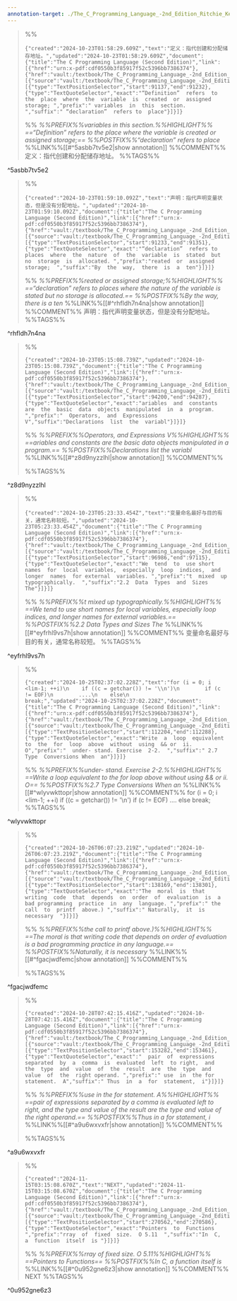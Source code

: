 ```yaml
---
annotation-target: ./The_C_Programming_Language_-2nd_Edition_Ritchie_Kernighan.pdf
---
```





>%%
>```annotation-json
>{"created":"2024-10-23T01:58:29.609Z","text":"定义：指代创建和分配储存地址。","updated":"2024-10-23T01:58:29.609Z","document":{"title":"The C Programming Language (Second Edition)","link":[{"href":"urn:x-pdf:cdf0550b3f85917f52c5396bb7386374"},{"href":"vault:/textbook/The_C_Programming_Language_-2nd_Edition_Ritchie_Kernighan.pdf"}],"documentFingerprint":"cdf0550b3f85917f52c5396bb7386374"},"uri":"vault:/textbook/The_C_Programming_Language_-2nd_Edition_Ritchie_Kernighan.pdf","target":[{"source":"vault:/textbook/The_C_Programming_Language_-2nd_Edition_Ritchie_Kernighan.pdf","selector":[{"type":"TextPositionSelector","start":91137,"end":91232},{"type":"TextQuoteSelector","exact":"“Definition”  refers  to the  place  where  the  variable  is  created  or  assigned  storage; ","prefix":" variables  in  this  section.  ","suffix":" “declaration”  refers to  place"}]}]}
>```
>%%
>*%%PREFIX%%variables  in  this  section.%%HIGHLIGHT%% ==“Definition”  refers  to the  place  where  the  variable  is  created  or  assigned  storage;== %%POSTFIX%%“declaration”  refers to  place*
>%%LINK%%[[#^5asbb7tv5e2|show annotation]]
>%%COMMENT%%
>定义：指代创建和分配储存地址。
>%%TAGS%%
>
^5asbb7tv5e2


>%%
>```annotation-json
>{"created":"2024-10-23T01:59:10.092Z","text":"声明：指代声明变量状态，但是没有分配地址。","updated":"2024-10-23T01:59:10.092Z","document":{"title":"The C Programming Language (Second Edition)","link":[{"href":"urn:x-pdf:cdf0550b3f85917f52c5396bb7386374"},{"href":"vault:/textbook/The_C_Programming_Language_-2nd_Edition_Ritchie_Kernighan.pdf"}],"documentFingerprint":"cdf0550b3f85917f52c5396bb7386374"},"uri":"vault:/textbook/The_C_Programming_Language_-2nd_Edition_Ritchie_Kernighan.pdf","target":[{"source":"vault:/textbook/The_C_Programming_Language_-2nd_Edition_Ritchie_Kernighan.pdf","selector":[{"type":"TextPositionSelector","start":91233,"end":91351},{"type":"TextQuoteSelector","exact":"“declaration”  refers to  places  where  the  nature  of  the  variable  is  stated  but  no  storage  is  allocated. ","prefix":"reated  or  assigned  storage;  ","suffix":"By  the  way,  there  is  a  ten"}]}]}
>```
>%%
>*%%PREFIX%%reated  or  assigned  storage;%%HIGHLIGHT%% ==“declaration”  refers to  places  where  the  nature  of  the  variable  is  stated  but  no  storage  is  allocated.== %%POSTFIX%%By  the  way,  there  is  a  ten*
>%%LINK%%[[#^rhfldh7n4na|show annotation]]
>%%COMMENT%%
>声明：指代声明变量状态，但是没有分配地址。
>%%TAGS%%
>
^rhfldh7n4na


>%%
>```annotation-json
>{"created":"2024-10-23T05:15:08.739Z","updated":"2024-10-23T05:15:08.739Z","document":{"title":"The C Programming Language (Second Edition)","link":[{"href":"urn:x-pdf:cdf0550b3f85917f52c5396bb7386374"},{"href":"vault:/textbook/The_C_Programming_Language_-2nd_Edition_Ritchie_Kernighan.pdf"}],"documentFingerprint":"cdf0550b3f85917f52c5396bb7386374"},"uri":"vault:/textbook/The_C_Programming_Language_-2nd_Edition_Ritchie_Kernighan.pdf","target":[{"source":"vault:/textbook/The_C_Programming_Language_-2nd_Edition_Ritchie_Kernighan.pdf","selector":[{"type":"TextPositionSelector","start":94200,"end":94287},{"type":"TextQuoteSelector","exact":"ariables  and  constants  are  the  basic  data  objects  manipulated  in  a  program. ","prefix":"  Operators,  and  Expressions V","suffix":"Declarations  list  the  variabl"}]}]}
>```
>%%
>*%%PREFIX%%Operators,  and  Expressions V%%HIGHLIGHT%% ==ariables  and  constants  are  the  basic  data  objects  manipulated  in  a  program.== %%POSTFIX%%Declarations  list  the  variabl*
>%%LINK%%[[#^z8d9nyzzlhl|show annotation]]
>%%COMMENT%%
>
>%%TAGS%%
>
^z8d9nyzzlhl


>%%
>```annotation-json
>{"created":"2024-10-23T05:23:33.454Z","text":"变量命名最好与目的有关，通常名称较短。","updated":"2024-10-23T05:23:33.454Z","document":{"title":"The C Programming Language (Second Edition)","link":[{"href":"urn:x-pdf:cdf0550b3f85917f52c5396bb7386374"},{"href":"vault:/textbook/The_C_Programming_Language_-2nd_Edition_Ritchie_Kernighan.pdf"}],"documentFingerprint":"cdf0550b3f85917f52c5396bb7386374"},"uri":"vault:/textbook/The_C_Programming_Language_-2nd_Edition_Ritchie_Kernighan.pdf","target":[{"source":"vault:/textbook/The_C_Programming_Language_-2nd_Edition_Ritchie_Kernighan.pdf","selector":[{"type":"TextPositionSelector","start":96986,"end":97115},{"type":"TextQuoteSelector","exact":"We  tend  to  use short  names  for  local  variables,  especially  loop  indices,  and  longer  names  for external  variables. ","prefix":"t  mixed  up  typographically.  ","suffix":"2.2  Data  Types  and  Sizes The"}]}]}
>```
>%%
>*%%PREFIX%%t  mixed  up  typographically.%%HIGHLIGHT%% ==We  tend  to  use short  names  for  local  variables,  especially  loop  indices,  and  longer  names  for external  variables.== %%POSTFIX%%2.2  Data  Types  and  Sizes The*
>%%LINK%%[[#^eyfrhl9vs7h|show annotation]]
>%%COMMENT%%
>变量命名最好与目的有关，通常名称较短。
>%%TAGS%%
>
^eyfrhl9vs7h




>%%
>```annotation-json
>{"created":"2024-10-25T02:37:02.228Z","text":"for (i = 0; i <lim-1; ++i)\n    if ((c = getchar()) != '\\n')\n        if (c != EOF)\n        ....\n    else\n        break;","updated":"2024-10-25T02:37:02.228Z","document":{"title":"The C Programming Language (Second Edition)","link":[{"href":"urn:x-pdf:cdf0550b3f85917f52c5396bb7386374"},{"href":"vault:/textbook/The_C_Programming_Language_-2nd_Edition_Ritchie_Kernighan.pdf"}],"documentFingerprint":"cdf0550b3f85917f52c5396bb7386374"},"uri":"vault:/textbook/The_C_Programming_Language_-2nd_Edition_Ritchie_Kernighan.pdf","target":[{"source":"vault:/textbook/The_C_Programming_Language_-2nd_Edition_Ritchie_Kernighan.pdf","selector":[{"type":"TextPositionSelector","start":112204,"end":112288},{"type":"TextQuoteSelector","exact":"Write  a  loop  equivalent  to  the  for  loop  above  without  using  && or  ii.  O","prefix":"  under- stand. Exercise  2-2.  ","suffix":" 2.7  Type  Conversions When  an"}]}]}
>```
>%%
>*%%PREFIX%%under- stand. Exercise  2-2.%%HIGHLIGHT%% ==Write  a  loop  equivalent  to  the  for  loop  above  without  using  && or  ii.  O== %%POSTFIX%%2.7  Type  Conversions When  an*
>%%LINK%%[[#^wlyvwkttopr|show annotation]]
>%%COMMENT%%
>for (i = 0; i <lim-1; ++i)
>    if ((c = getchar()) != '\n')
>        if (c != EOF)
>        ....
>    else
>        break;
>%%TAGS%%
>
^wlyvwkttopr





>%%
>```annotation-json
>{"created":"2024-10-26T06:07:23.219Z","updated":"2024-10-26T06:07:23.219Z","document":{"title":"The C Programming Language (Second Edition)","link":[{"href":"urn:x-pdf:cdf0550b3f85917f52c5396bb7386374"},{"href":"vault:/textbook/The_C_Programming_Language_-2nd_Edition_Ritchie_Kernighan.pdf"}],"documentFingerprint":"cdf0550b3f85917f52c5396bb7386374"},"uri":"vault:/textbook/The_C_Programming_Language_-2nd_Edition_Ritchie_Kernighan.pdf","target":[{"source":"vault:/textbook/The_C_Programming_Language_-2nd_Edition_Ritchie_Kernighan.pdf","selector":[{"type":"TextPositionSelector","start":138169,"end":138301},{"type":"TextQuoteSelector","exact":"The  moral  is  that  writing  code  that  depends  on  order  of  evaluation  is  a  bad programming  practice  in  any  language. ","prefix":" the  call  to  printf  above.) ","suffix":" Naturally,  it  is  necessary  "}]}]}
>```
>%%
>*%%PREFIX%%the  call  to  printf  above.)%%HIGHLIGHT%% ==The  moral  is  that  writing  code  that  depends  on  order  of  evaluation  is  a  bad programming  practice  in  any  language.== %%POSTFIX%%Naturally,  it  is  necessary*
>%%LINK%%[[#^fgacjwdfemc|show annotation]]
>%%COMMENT%%
>
>%%TAGS%%
>
^fgacjwdfemc


>%%
>```annotation-json
>{"created":"2024-10-28T07:42:15.416Z","updated":"2024-10-28T07:42:15.416Z","document":{"title":"The C Programming Language (Second Edition)","link":[{"href":"urn:x-pdf:cdf0550b3f85917f52c5396bb7386374"},{"href":"vault:/textbook/The_C_Programming_Language_-2nd_Edition_Ritchie_Kernighan.pdf"}],"documentFingerprint":"cdf0550b3f85917f52c5396bb7386374"},"uri":"vault:/textbook/The_C_Programming_Language_-2nd_Edition_Ritchie_Kernighan.pdf","target":[{"source":"vault:/textbook/The_C_Programming_Language_-2nd_Edition_Ritchie_Kernighan.pdf","selector":[{"type":"TextPositionSelector","start":153282,"end":153461},{"type":"TextQuoteSelector","exact":"  pair  of  expressions  separated  by  a  comma  is  evaluated  left  to right,  and  the  type  and  value  of  the  result  are  the  type  and  value  of  the  right operand. ","prefix":" use  in  the for  statement.  A","suffix":" Thus  in  a  for  statement,  i"}]}]}
>```
>%%
>*%%PREFIX%%use  in  the for  statement.  A%%HIGHLIGHT%% ==pair  of  expressions  separated  by  a  comma  is  evaluated  left  to right,  and  the  type  and  value  of  the  result  are  the  type  and  value  of  the  right operand.== %%POSTFIX%%Thus  in  a  for  statement,  i*
>%%LINK%%[[#^a9u6wxvxfr|show annotation]]
>%%COMMENT%%
>
>%%TAGS%%
>
^a9u6wxvxfr












>%%
>```annotation-json
>{"created":"2024-11-15T03:15:08.670Z","text":"NEXT","updated":"2024-11-15T03:15:08.670Z","document":{"title":"The C Programming Language (Second Edition)","link":[{"href":"urn:x-pdf:cdf0550b3f85917f52c5396bb7386374"},{"href":"vault:/textbook/The_C_Programming_Language_-2nd_Edition_Ritchie_Kernighan.pdf"}],"documentFingerprint":"cdf0550b3f85917f52c5396bb7386374"},"uri":"vault:/textbook/The_C_Programming_Language_-2nd_Edition_Ritchie_Kernighan.pdf","target":[{"source":"vault:/textbook/The_C_Programming_Language_-2nd_Edition_Ritchie_Kernighan.pdf","selector":[{"type":"TextPositionSelector","start":270562,"end":270586},{"type":"TextQuoteSelector","exact":"Pointers  to  Functions ","prefix":"rray  of  fixed  size.  O 5.11  ","suffix":"In  C,  a  function  itself  is "}]}]}
>```
>%%
>*%%PREFIX%%rray  of  fixed  size.  O 5.11%%HIGHLIGHT%% ==Pointers  to  Functions== %%POSTFIX%%In  C,  a  function  itself  is*
>%%LINK%%[[#^0u952gne6z3|show annotation]]
>%%COMMENT%%
>NEXT
>%%TAGS%%
>
^0u952gne6z3
